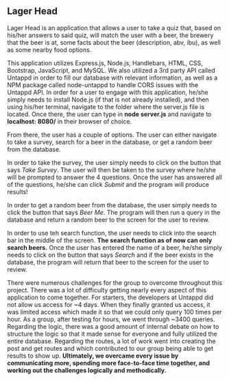 ## Lager Head

Lager Head is an application that allows a user to take a quiz that, based on his/her answers to said quiz, will match the user with a beer, the brewery that the beer is at, some facts about the beer (description, abv, ibu), as well as some nearby food options. 

This application utilizes Express.js, Node.js, Handlebars, HTML, CSS, Bootstrap, JavaScript, and MySQL. We also utilized a 3rd party API called Untappd in order to fill our database with relevant information, as well as a NPM package called node-untappd to handle CORS issues with the Untappd API. In order for a user to engage with this application, he/she simply needs to install Node.js (if that is not already installed), and then using his/her terminal, navigate to the folder where the server.js file is located. Once there, the user can type in **node server.js** and navigate to **localhost: 8080/** in their browser of choice.

From there, the user has a couple of options. The user can either navigate to take a survey, search for a beer in the database, or get a random beer from the database. 

In order to take the survey, the user simply needs to click on the button that says *Take Survey*. The user will then be taken to the survey where he/she will be prompted to answer the 4 questions. Once the user has answered all of the questions, he/she can click *Submit* and the program will produce results!

In order to get a random beer from the database, the user simply needs to click the button that says *Beer Me*. The program will then run a query in the database and return a random beer to the screen for the user to review.

In order to use teh search function, the user needs to click into the search bar in the middle of the screen. **The search function as of now can only search beers.** Once the user has entered the name of a beer, he/she simply needs to click on the button that says *Search* and if the beer exists in the database, the program will return that beer to the screen for the user to review.

There were numerous challenges for the group to overcome throughout this project. There was a lot of difficulty getting nearly every aspect of this application to come together. For starters, the developers at Untappd did not allow us access for ~4 days. When they finally granted us access, it was limited access which made it so that we could only query 100 times per hour. As a group, after testing for hours, we went through ~3400 queries. Regarding the logic, there was a good amount of internal debate on how to structure the logic so that it made sense for everyone and fully utilized the entire database. Regarding the routes, a lot of work went into creating the post and get routes and which contributed to our group being able to get results to show up. **Ultimately, we overcame every issue by communicating more, spending more face-to-face time together, and working out the challenges logically and methodically.**

